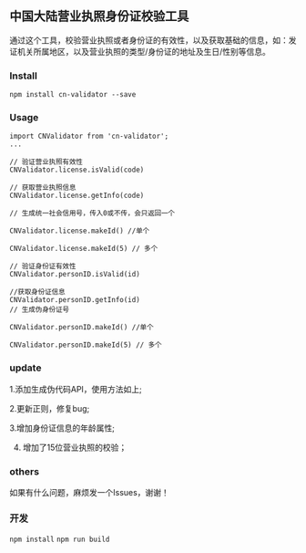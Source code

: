 ## 中国大陆营业执照身份证校验工具
  通过这个工具，校验营业执照或者身份证的有效性，以及获取基础的信息，如：发证机关所属地区，以及营业执照的类型/身份证的地址及生日/性别等信息。

### Install

```
npm install cn-validator --save
```

### Usage

```
import CNValidator from 'cn-validator';
...

// 验证营业执照有效性
CNValidator.license.isValid(code)

// 获取营业执照信息
CNValidator.license.getInfo(code)

// 生成统一社会信用号，传入0或不传，会只返回一个

CNValidator.license.makeId() //单个

CNValidator.license.makeId(5) // 多个

// 验证身份证有效性
CNValidator.personID.isValid(id)

//获取身份证信息
CNValidator.personID.getInfo(id)
// 生成伪身份证号

CNValidator.personID.makeId() //单个

CNValidator.personID.makeId(5) // 多个

```
### update
1.添加生成伪代码API，使用方法如上;

2.更新正则，修复bug;

3.增加身份证信息的年龄属性;

4. 增加了15位营业执照的校验；

### others
如果有什么问题，麻烦发一个Issues，谢谢！

### 开发

`npm install`
`npm run build`
